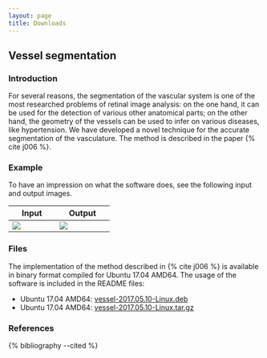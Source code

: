 ```yaml
---
layout: page
title: Downloads
---
```


## Vessel segmentation

### Introduction

For several reasons, the segmentation of the vascular system is one of the most researched problems of retinal image analysis: on the one hand, it can be used for the detection of various other anatomical parts; on the other hand, the geometry of the vessels can be used to infer on various diseases, like hypertension. We have developed a novel technique for the accurate segmentation of the vasculature. The method is described in the paper {% cite j006 %}.

### Example

To have an impression on what the software does, see the following input and output images.

<table style="width:40%">
<thead>
<tr>
<th style="width:20%">Input</th>
<th style="width:20%">Output</th>
</tr>
</thead>
<tbody>
<tr>
<td><img src="{{site.url}}/images/vessel/03_test.png"></td>
<td><img src="{{site.url}}/images/vessel/03-release-inv.png"></td>
</tr>
</tbody>
</table>

### Files

The implementation of the method described in {% cite j006 %} is available in binary format compiled for Ubuntu 17.04 AMD64. The usage of the software is included in the README files:

* Ubuntu 17.04 AMD64: [vessel-2017.05.10-Linux.deb]({{site.url}}/downloads/vessel-2017.05.10-Linux.deb)
* Ubuntu 17.04 AMD64: [vessel-2017.05.10-Linux.tar.gz]({{site.url}}/downloads/vessel-2017.05.10-Linux.tar.gz)

### References

{% bibliography --cited %}


